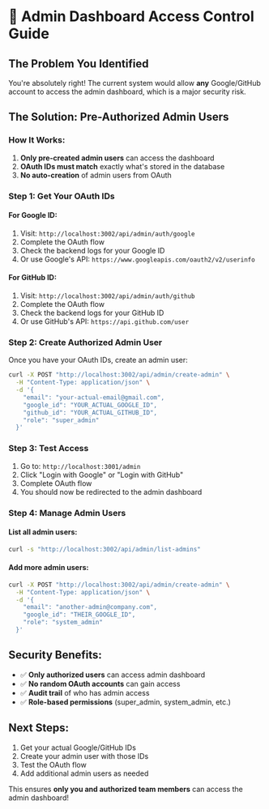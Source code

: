 # 🔐 Admin Dashboard Access Control Guide

## The Problem You Identified
You're absolutely right! The current system would allow **any** Google/GitHub account to access the admin dashboard, which is a major security risk.

## The Solution: Pre-Authorized Admin Users

### How It Works:
1. **Only pre-created admin users** can access the dashboard
2. **OAuth IDs must match** exactly what's stored in the database
3. **No auto-creation** of admin users from OAuth

### Step 1: Get Your OAuth IDs

#### For Google ID:
1. Visit: `http://localhost:3002/api/admin/auth/google`
2. Complete the OAuth flow
3. Check the backend logs for your Google ID
4. Or use Google's API: `https://www.googleapis.com/oauth2/v2/userinfo`

#### For GitHub ID:
1. Visit: `http://localhost:3002/api/admin/auth/github`
2. Complete the OAuth flow  
3. Check the backend logs for your GitHub ID
4. Or use GitHub's API: `https://api.github.com/user`

### Step 2: Create Authorized Admin User

Once you have your OAuth IDs, create an admin user:

```bash
curl -X POST "http://localhost:3002/api/admin/create-admin" \
  -H "Content-Type: application/json" \
  -d '{
    "email": "your-actual-email@gmail.com",
    "google_id": "YOUR_ACTUAL_GOOGLE_ID",
    "github_id": "YOUR_ACTUAL_GITHUB_ID",
    "role": "super_admin"
  }'
```

### Step 3: Test Access

1. Go to: `http://localhost:3001/admin`
2. Click "Login with Google" or "Login with GitHub"
3. Complete OAuth flow
4. You should now be redirected to the admin dashboard

### Step 4: Manage Admin Users

#### List all admin users:
```bash
curl -s "http://localhost:3002/api/admin/list-admins"
```

#### Add more admin users:
```bash
curl -X POST "http://localhost:3002/api/admin/create-admin" \
  -H "Content-Type: application/json" \
  -d '{
    "email": "another-admin@company.com",
    "google_id": "THEIR_GOOGLE_ID",
    "role": "system_admin"
  }'
```

## Security Benefits:
- ✅ **Only authorized users** can access admin dashboard
- ✅ **No random OAuth accounts** can gain access
- ✅ **Audit trail** of who has admin access
- ✅ **Role-based permissions** (super_admin, system_admin, etc.)

## Next Steps:
1. Get your actual Google/GitHub IDs
2. Create your admin user with those IDs
3. Test the OAuth flow
4. Add additional admin users as needed

This ensures **only you and authorized team members** can access the admin dashboard!
